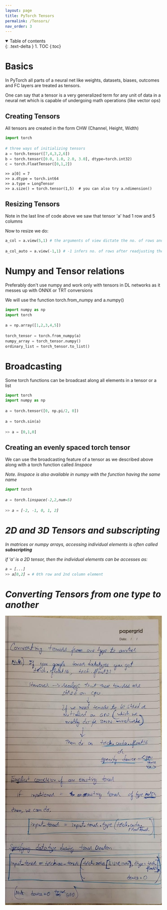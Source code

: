 ```yaml
---
layout: page
title: PyTorch Tensors
permalink: /Tensors/
nav_order: 3
---
```


<details open markdown="block">
  <summary>
    Table of contents
  </summary>
  {: .text-delta }
1. TOC
{:toc}
</details>

# Basics

In PyTorch all parts of a neural net like weights, datasets, biases, outcomes and FC layers are treated as tensors.

One can say that a tensor is a very generalized term for any unit of data in a neural net which is capable of undergoing math operations (like vector ops)

## Creating Tensors

All tensors are created in the form CHW (Channel, Height, Width)

```python
import torch

# three ways of initializing tensors
a = torch.tensor([7,4,3,2,6])
b = torch.tensor([0.0, 1.0, 2.0, 3.0], dtype=torch.int32)
c = torch.FloatTensor([0,1,2])
```

```
>> a[0] = 7
>> a.dtype = torch.int64
>> a.type = LongTensor
>> a.size() = torch.tensor(1,5)  # you can also try a.ndimension()
```
## Resizing Tensors
Note in the last line of code above we saw that tensor 'a' had 1 row and 5 columns

Now to resize we do:

```python
a_col = a.view(5,1) # the arguments of view dictate the no. of rows and columns respectively

a_col_auto = a.view(-1,1) # -1 infers no. of rows after readjusting the second dim.
```

# Numpy and Tensor relations
Preferably don't use numpy and work only with tensors in DL networks as it messes up with ONNX or TRT conversions

We will use the function torch.from_numpy and a.numpy()

```python
import numpy as np
import torch

a = np.array([1,2,3,4,5])

torch_tensor = torch.from_numpy(a)
numpy_array = torch_tensor.numpy()
ordinary_list = torch_tensor.to_list()
```

# Broadcasting

Some torch functions can be broadcast along all elements in a tensor or a list

```python
import torch
import numpy as np

a = torch.tensor([0, np.pi/2, 0])

a = torch.sin(a)

>> a = [0,1,0]
```

## Creating an evenly spaced torch tensor

We can use the broadcasting feature of a tensor as we described above along with a torch function called <i> linspace

Note. linspace is also available in numpy with the function having the same name
```python
import torch

a = torch.linspace(-2,2,num=5)

>> a = [-2, -1, 0, 1, 2]
```

# 2D and 3D Tensors and subscripting

In matrices or numpy arrays, accessing individual elements is often called **subscripting**

if 'a' is a 2D tensor, then the individual elements can be accesses as:

```python
a = [...]
>> a[0,2] = # 0th row and 2nd column element
```

# Converting Tensors from one type to another

![](/images/tensor_conversion.jpeg)